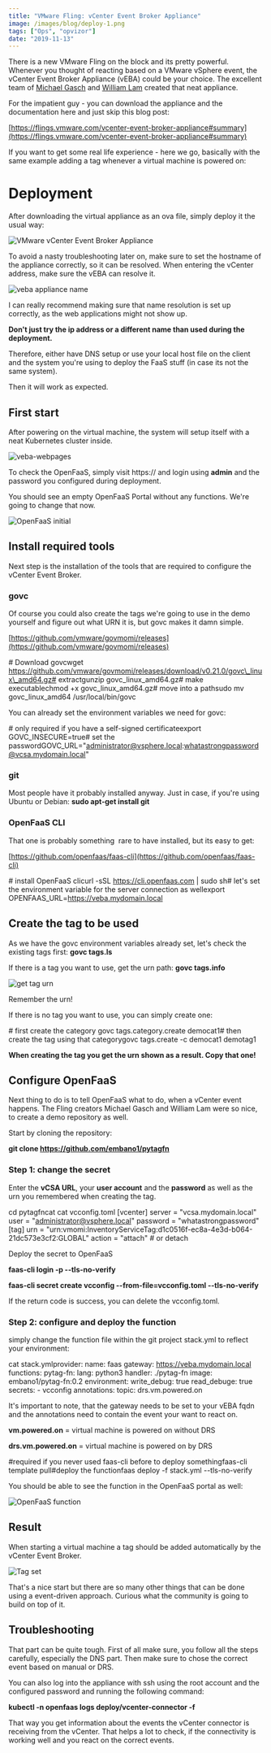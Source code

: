 ```yaml
---
title: "VMware Fling: vCenter Event Broker Appliance"
image: /images/blog/deploy-1.png
tags: ["Ops", "opvizor"]
date: "2019-11-13"
---
```


There is a new VMware Fling on the block and its pretty powerful. Whenever you thought of reacting based on a VMware vSphere event, the vCenter Event Broker Appliance (vEBA) could be your choice. The excellent team of [Michael Gasch](https://twitter.com/embano1) and [William Lam](https://twitter.com/lamw) created that neat appliance.

For the impatient guy - you can download the appliance and the documentation here and just skip this blog post:

[https://flings.vmware.com/vcenter-event-broker-appliance#summary](https://flings.vmware.com/vcenter-event-broker-appliance#summary)

If you want to get some real life experience - here we go, basically with the same example adding a tag whenever a virtual machine is powered on:

# Deployment

After downloading the virtual appliance as an ova file, simply deploy it the usual way:

![VMware vCenter Event Broker Appliance](/images/blog/deploy-1.png)

To avoid a nasty troubleshooting later on, make sure to set the hostname of the appliance correctly, so it can be resolved. When entering the vCenter address, make sure the vEBA can resolve it.

![veba appliance name](/images/blog/settings.png)

I can really recommend making sure that name resolution is set up correctly, as the web applications might not show up. 

**Don't just try the ip address or a different name than used during the deployment.** 

Therefore, either have DNS setup or use your local host file on the client and the system you're using to deploy the FaaS stuff (in case its not the same system).

Then it will work as expected.

## First start

After powering on the virtual machine, the system will setup itself with a neat Kubernetes cluster inside.

![veba-webpages](/images/blog/appliance.png)

To check the OpenFaaS, simply visit https://<the FQDN you choose> and login using **admin** and the password you configured during deployment.

You should see an empty OpenFaaS Portal without any functions. We're going to change that now.

![OpenFaaS initial](/images/blog/openfaas.png)

## Install required tools

Next step is the installation of the tools that are required to configure the vCenter Event Broker.

### govc

Of course you could also create the tags we're going to use in the demo yourself and figure out what URN it is, but govc makes it damn simple.

[https://github.com/vmware/govmomi/releases](https://github.com/vmware/govmomi/releases)

\# Download govcwget https://github.com/vmware/govmomi/releases/download/v0.21.0/govc\_linux\_amd64.gz# extractgunzip govc\_linux\_amd64.gz# make executablechmod +x govc\_linux\_amd64.gz# move into a pathsudo mv govc\_linux\_amd64 /usr/local/bin/govc

You can already set the environment variables we need for govc:

\# only required if you have a self-signed certificateexport GOVC\_INSECURE=true# set the passwordGOVC\_URL="administrator@vsphere.local:whatastrongpassword@vcsa.mydomain.local"

### git

Most people have it probably installed anyway. Just in case, if you're using Ubuntu or Debian: **sudo apt-get install git**

### OpenFaaS CLI

That one is probably something  rare to have installed, but its easy to get:

[https://github.com/openfaas/faas-cli](https://github.com/openfaas/faas-cli)

\# install OpenFaaS clicurl -sSL https://cli.openfaas.com | sudo sh# let's set the environment variable for the server connection as wellexport OPENFAAS\_URL=https://veba.mydomain.local

## Create the tag to be used

As we have the govc environment variables already set, let's check the existing tags first: **govc tags.ls**

If there is a tag you want to use, get the urn path: **govc tags.info <tagname>**

![get tag urn](/images/blog/get-tag.png)

Remember the urn!

If there is no tag you want to use, you can simply create one:

\# first create the category govc tags.category.create democat1# then create the tag using that categorygovc tags.create -c democat1 demotag1

**When creating the tag you get the urn shown as a result. Copy that one!**

## Configure OpenFaaS

Next thing to do is to tell OpenFaaS what to do, when a vCenter event happens. The Fling creators Michael Gasch and William Lam were so nice, to create a demo repository as well.

Start by cloning the repository:

**git clone https://github.com/embano1/pytagfn**

### Step 1: change the secret

Enter the **vCSA URL**, your **user account** and the **password** as well as the urn you remembered when creating the tag.

cd pytagfncat 
cat vcconfig.toml
\[vcenter\]
server = "vcsa.mydomain.local"
user = "administrator@vsphere.local"
password = "whatastrongpassword"
\[tag\]
urn = "urn:vmomi:InventoryServiceTag:d1c0516f-ec8a-4e3d-b064-21dc573e3cf2:GLOBAL"
action = "attach" # or detach

Deploy the secret to OpenFaaS

**faas-cli login -p <vEBA password> --tls-no-verify**

**faas-cli secret create vcconfig --from-file=vcconfig.toml --tls-no-verify**

If the return code is success, you can delete the vcconfig.toml.

### Step 2: configure and deploy the function

simply change the function file within the git project stack.yml to reflect your environment:

cat stack.ymlprovider:
  name: faas
  gateway: https://veba.mydomain.local
functions:
  pytag-fn:
    lang: python3
    handler: ./pytag-fn
    image: embano1/pytag-fn:0.2
    environment:
      write\_debug: true
      read\_debuge: true
    secrets:
      - vcconfig
    annotations:
      topic: drs.vm.powered.on

It's important to note, that the gateway needs to be set to your vEBA fqdn and the annotations need to contain the event your want to react on. 

**vm.powered.on** = virtual machine is powered on without DRS

**drs.vm.powered.on** = virtual machine is powered on by DRS

#required if you never used faas-cli before to deploy somethingfaas-cli template pull#deploy the functionfaas deploy -f stack.yml --tls-no-verify

You should be able to see the function in the OpenFaaS portal as well:

![OpenFaaS function](/images/blog/deployedfunction.png)

## Result

When starting a virtual machine a tag should be added automatically by the vCenter Event Broker.

![Tag set](/images/blog/tagset.png)

That's a nice start but there are so many other things that can be done using a event-driven approach. Curious what the community is going to build on top of it.

## Troubleshooting

That part can be quite tough. First of all make sure, you follow all the steps carefully, especially the DNS part. Then make sure to chose the correct event based on manual or DRS.

You can also log into the appliance with ssh using the root account and the configured password and running the following command:

**kubectl -n openfaas logs deploy/vcenter-connector -f**

That way you get information about the events the vCenter connector is receiving from the vCenter. That helps a lot to check, if the connectivity is working well and you react on the correct events.
